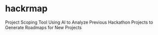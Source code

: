 # hackrmap
Project Scoping Tool Using AI to Analyze Previous Hackathon Projects to Generate Roadmaps for New Projects
